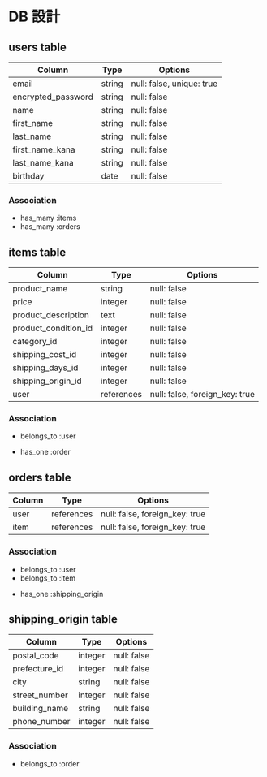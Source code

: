 # DB 設計

## users table

| Column             | Type                | Options                   |
|--------------------|---------------------|---------------------------|
| email              | string              | null: false, unique: true |
| encrypted_password | string              | null: false               |
| name               | string              | null: false               |
| first_name         | string              | null: false               |
| last_name          | string              | null: false               |
| first_name_kana    | string              | null: false               |
| last_name_kana     | string              | null: false               |
| birthday           | date                | null: false               |

### Association

* has_many   :items
* has_many   :orders


## items table

| Column                              | Type       | Options                        |
|-------------------------------------|------------|--------------------------------|
| product_name                        | string     | null: false                    |
| price                               | integer    | null: false                    |
| product_description                 | text       | null: false                    |
| product_condition_id                | integer    | null: false                    |
| category_id                         | integer    | null: false                    |
| shipping_cost_id                    | integer    | null: false                    |
| shipping_days_id                    | integer    | null: false                    |
| shipping_origin_id                  | integer    | null: false                    |
| user                                | references | null: false, foreign_key: true |

### Association

- belongs_to  :user
* has_one     :order

## orders table

| Column         | Type       | Options                        |
|----------------|------------|--------------------------------|
| user           | references | null: false, foreign_key: true |
| item           | references | null: false, foreign_key: true |

### Association

- belongs_to  :user
- belongs_to  :item
* has_one     :shipping_origin

## shipping_origin table

| Column              | Type       | Options       |
|---------------------|------------|---------------|
| postal_code         | integer    | null: false   |
| prefecture_id       | integer    | null: false   |
| city                | string     | null: false   |
| street_number       | integer    | null: false   |
| building_name       | string     | null: false   |
| phone_number        | integer    | null: false   |


### Association

- belongs_to :order
